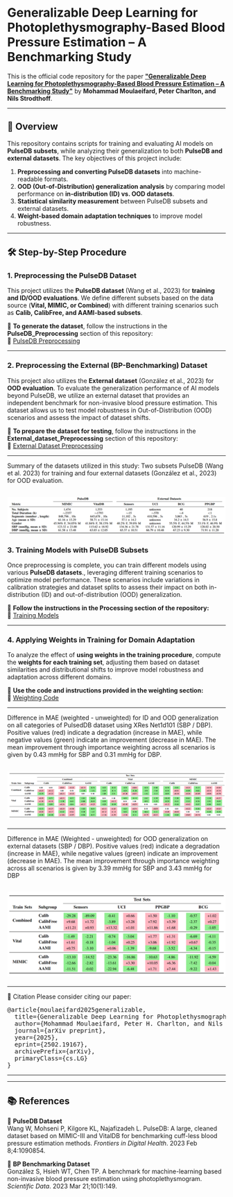 # **Generalizable Deep Learning for Photoplethysmography-Based Blood Pressure Estimation – A Benchmarking Study**

This is the official code repository for the paper 
**["Generalizable Deep Learning for Photoplethysmography-Based Blood Pressure Estimation – A Benchmarking Study"](https://www.arxiv.org/abs/2502.19167)** 
by **Mohammad Moulaeifard, Peter Charlton, and Nils Strodthoff**.


---

## **📌 Overview**
This repository contains scripts for training and evaluating AI models on **PulseDB subsets**, while analyzing their generalization to both **PulseDB and external datasets**. The key objectives of this project include:

1. **Preprocessing and converting PulseDB datasets** into machine-readable formats.
2. **OOD (Out-of-Distribution) generalization analysis** by comparing model performance on **in-distribution (ID) vs. OOD datasets**.
3. **Statistical similarity measurement** between PulseDB subsets and external datasets.
4. **Weight-based domain adaptation techniques** to improve model robustness.

---

## **🛠 Step-by-Step Procedure**

### **1. Preprocessing the PulseDB Dataset**
This project utilizes the **PulseDB dataset** (Wang et al., 2023) for **training and ID/OOD evaluations**. We define different subsets based on the data source (**Vital, MIMIC, or Combined**) with different training scenarios such as **Calib, CalibFree, and AAMI-based subsets**.

📌 **To generate the dataset**, follow the instructions in the **PulseDB_Preprocessing** section of this repository:  
🔗 [PulseDB Preprocessing](https://gitlab.uni-oldenburg.de/axba1153/ppg_ood_generalization/-/tree/main/PulseDB_preprocessing?ref_type=heads)

---

### **2. Preprocessing the External (BP-Benchmarking) Dataset**
This project also utilizes the **External dataset** (González et al., 2023) for **OOD evaluation**. To evaluate the generalization performance of AI models beyond PulseDB, we utilize an external dataset that provides an independent benchmark for non-invasive blood pressure estimation. This dataset allows us to test model robustness in Out-of-Distribution (OOD) scenarios and assess the impact of dataset shifts.

📌 **To prepare the dataset for testing**, follow the instructions in the **External_dataset_Preprocessing** section of this repository:  
🔗 [External Dataset Preprocessing](https://gitlab.uni-oldenburg.de/axba1153/ppg_ood_generalization/-/tree/main/External_dataset_preprocessing?ref_type=heads)


---
 Summary of the datasets utilized in this study: Two subsets PulseDB (Wang et al. 2023) for training and four external datasets (González et al., 2023) for OOD evaluation.
 
![PulseDB Dataset](images/pulseDB.png)
---



### **3. Training Models with PulseDB Subsets**
Once preprocessing is complete, you can train different models using various **PulseDB datasets**., leveraging different training scenarios to optimize model performance. These scenarios include variations in calibration strategies and dataset splits to assess their impact on both in-distribution (ID) and out-of-distribution (OOD) generalization. 

📌 **Follow the instructions in the Processing section of the repository:**  
🔗 [Training Models](https://gitlab.uni-oldenburg.de/axba1153/ppg_ood_generalization/-/tree/main/Processing?ref_type=heads)

---

### **4. Applying Weights in Training for Domain Adaptation**
To analyze the effect of **using weights in the training procedure**, compute the **weights for each training set**, adjusting them based on dataset similarities and distributional shifts to improve model robustness and adaptation across different domains.

📌 **Use the code and instructions provided in the weighting section:**  
🔗 [Weighting Code](https://gitlab.uni-oldenburg.de/axba1153/ppg_ood_generalization/-/tree/main/Processing/required_codes_files/weighting_codes?ref_type=heads)


---
Difference in MAE (weighted - unweighted) for ID and OOD generalization on all categories
of PulsedDB dataset using XRes Net1d101 (SBP / DBP). Positive values (red) indicate a degradation
(increase in MAE), while negative values (green) indicate an improvement (decrease in MAE). The mean
improvement through importance weighting across all scenarios is given by 0.43 mmHg for SBP and
0.31 mmHg for DBP.
 
![PulseDB Dataset](images/weighting_1.png)
---

---
 Difference in MAE (Weighted - unweighted) for OOD generalization on external datasets
(SBP / DBP). Positive values (red) indicate a degradation (increase in MAE), while negative values (green)
indicate an improvement (decrease in MAE). The mean improvement through importance weighting across
all scenarios is given by 3.39 mmHg for SBP and 3.43 mmHg for DBP
 
![PulseDB Dataset](images/weighting_2.png)
---

---
📖 Citation
Please consider citing our paper:

<pre>
@article{moulaeifard2025generalizable,
  title={Generalizable Deep Learning for Photoplethysmography-Based Blood Pressure Estimation – A Benchmarking Study},
  author={Mohammad Moulaeifard, Peter H. Charlton, and Nils Strodthoff},
  journal={arXiv preprint},
  year={2025},
  eprint={2502.19167},
  archivePrefix={arXiv},
  primaryClass={cs.LG}
}
</pre>


---

---
## **📚 References**
📌 **PulseDB Dataset**  
Wang W, Mohseni P, Kilgore KL, Najafizadeh L. PulseDB: A large, cleaned dataset based on MIMIC-III and VitalDB for benchmarking cuff-less blood pressure estimation methods. *Frontiers in Digital Health*. 2023 Feb 8;4:1090854.  

📌 **BP Benchmarking Dataset**  
González S, Hsieh WT, Chen TP. A benchmark for machine-learning based non-invasive blood pressure estimation using photoplethysmogram. *Scientific Data*. 2023 Mar 21;10(1):149.

